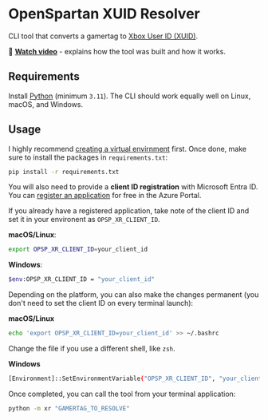 # OpenSpartan XUID Resolver

CLI tool that converts a gamertag to [Xbox User ID (XUID)](https://learn.microsoft.com/gaming/gdk/_content/gc/reference/live/rest/uri/presence/uri-usersxuidget).

🎥 [**Watch video**](https://www.youtube.com/watch?v=HZcG5-X_Cpw) - explains how the tool was built and how it works.

## Requirements

Install [Python](https://www.python.org/downloads/) (minimum `3.11`). The CLI should work equally well on Linux, macOS, and Windows.

## Usage

I highly recommend [creating a virtual envirnment](https://docs.python.org/3/library/venv.html) first. Once done, make sure to install the packages in `requirements.txt`:

```bash
pip install -r requirements.txt
```

You will also need to provide a **client ID registration** with Microsoft Entra ID. You can [register an application](https://learn.microsoft.com/entra/identity-platform/quickstart-register-app?tabs=certificate) for free in the Azure Portal.

If you already have a registered application, take note of the client ID and set it in your environent as `OPSP_XR_CLIENT_ID`.

**macOS/Linux**:

```bash
export OPSP_XR_CLIENT_ID=your_client_id
```

**Windows**:

```bash
$env:OPSP_XR_CLIENT_ID = "your_client_id"
```

Depending on the platform, you can also make the changes permanent (you don't need to set the client ID on every terminal launch):

**macOS/Linux**

```bash
echo 'export OPSP_XR_CLIENT_ID=your_client_id' >> ~/.bashrc
```
Change the file if you use a different shell, like `zsh`.

**Windows**

```bash
[Environment]::SetEnvironmentVariable("OPSP_XR_CLIENT_ID", "your_client_id", "User")
```

Once completed, you can call the tool from your terminal application:

```bash
python -m xr "GAMERTAG_TO_RESOLVE"
```

